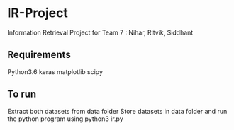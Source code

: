 # IR-Project
Information Retrieval Project for Team 7 : Nihar, Ritvik, Siddhant


## Requirements
Python3.6
keras
matplotlib
scipy

## To run
Extract both datasets from data folder
Store datasets in data folder and run the python program using python3 ir.py
